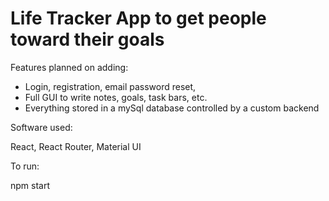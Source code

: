 # Life Tracker App to get people toward their goals

Features planned on adding:

- Login, registration, email password reset,
- Full GUI to write notes, goals, task bars, etc.
- Everything stored in a mySql database controlled by a custom backend


Software used:

React, React Router, Material UI

To run:

npm start
